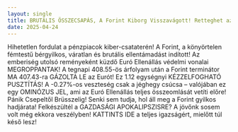 ```yaml
---
layout: single
title: BRUTÁLIS ÖSSZECSAPÁS, A Forint Kiborg Visszavágott! Retteghet az Euró Ellenállás?
date: 2025-04-24
---
```


Hihetetlen fordulat a pénzpiacok kiber-csataterén! A Forint, a könyörtelen fémtestű bérgyilkos, váratlan és brutális ellentámadást indított! Az emberiség utolsó reményeként küzdő Euró Ellenállás védelmi vonalai MEGROPPANTAK! A tegnapi 408.55-ös árfolyam után a Forint terminátor MA 407.43-ra GÁZOLTA LE az Eurót! Ez 1.12 egységnyi KÉZZELFOGHATÓ PUSZTÍTÁS! A -0.27%-os veszteség csak a jéghegy csúcsa – valójában ez egy OMINÓZUS JEL, ami az Euró Ellenállás teljes összeomlását vetíti előre! Pánik Csepeltől Brüsszelig! Senki sem tudja, hol áll meg a Forint gyilkos hadjárata! Felkészültél a GAZDASÁGI APOKALIPSZISRE? A jövőnk sosem volt még ekkora veszélyben! KATTINTS IDE a teljes igazságért, mielőtt túl késő lesz!